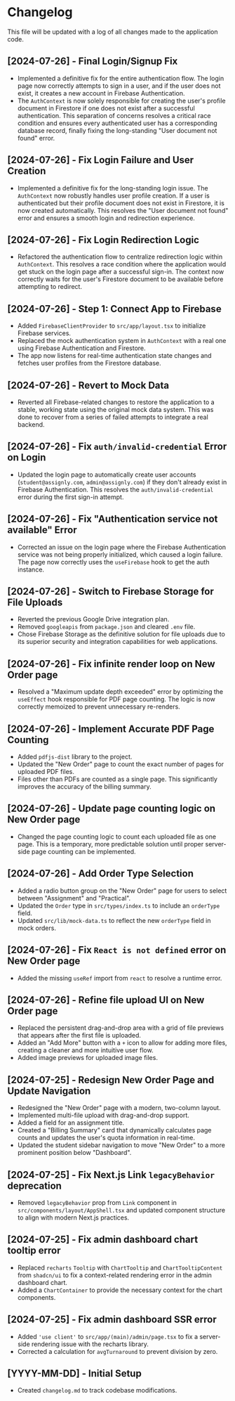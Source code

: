 # Changelog

This file will be updated with a log of all changes made to the application code.

## [2024-07-26] - Final Login/Signup Fix
- Implemented a definitive fix for the entire authentication flow. The login page now correctly attempts to sign in a user, and if the user does not exist, it creates a new account in Firebase Authentication.
- The `AuthContext` is now solely responsible for creating the user's profile document in Firestore if one does not exist after a successful authentication. This separation of concerns resolves a critical race condition and ensures every authenticated user has a corresponding database record, finally fixing the long-standing "User document not found" error.

## [2024-07-26] - Fix Login Failure and User Creation
- Implemented a definitive fix for the long-standing login issue. The `AuthContext` now robustly handles user profile creation. If a user is authenticated but their profile document does not exist in Firestore, it is now created automatically. This resolves the "User document not found" error and ensures a smooth login and redirection experience.

## [2024-07-26] - Fix Login Redirection Logic
- Refactored the authentication flow to centralize redirection logic within `AuthContext`. This resolves a race condition where the application would get stuck on the login page after a successful sign-in. The context now correctly waits for the user's Firestore document to be available before attempting to redirect.

## [2024-07-26] - Step 1: Connect App to Firebase
- Added `FirebaseClientProvider` to `src/app/layout.tsx` to initialize Firebase services.
- Replaced the mock authentication system in `AuthContext` with a real one using Firebase Authentication and Firestore.
- The app now listens for real-time authentication state changes and fetches user profiles from the Firestore database.

## [2024-07-26] - Revert to Mock Data
- Reverted all Firebase-related changes to restore the application to a stable, working state using the original mock data system. This was done to recover from a series of failed attempts to integrate a real backend.

## [2024-07-26] - Fix `auth/invalid-credential` Error on Login
- Updated the login page to automatically create user accounts (`student@assignly.com`, `admin@assignly.com`) if they don't already exist in Firebase Authentication. This resolves the `auth/invalid-credential` error during the first sign-in attempt.

## [2024-07-26] - Fix "Authentication service not available" Error
- Corrected an issue on the login page where the Firebase Authentication service was not being properly initialized, which caused a login failure. The page now correctly uses the `useFirebase` hook to get the auth instance.

## [2024-07-26] - Switch to Firebase Storage for File Uploads
- Reverted the previous Google Drive integration plan.
- Removed `googleapis` from `package.json` and cleared `.env` file.
- Chose Firebase Storage as the definitive solution for file uploads due to its superior security and integration capabilities for web applications.

## [2024-07-26] - Fix infinite render loop on New Order page
- Resolved a "Maximum update depth exceeded" error by optimizing the `useEffect` hook responsible for PDF page counting. The logic is now correctly memoized to prevent unnecessary re-renders.

## [2024-07-26] - Implement Accurate PDF Page Counting
- Added `pdfjs-dist` library to the project.
- Updated the "New Order" page to count the exact number of pages for uploaded PDF files.
- Files other than PDFs are counted as a single page. This significantly improves the accuracy of the billing summary.

## [2024-07-26] - Update page counting logic on New Order page
- Changed the page counting logic to count each uploaded file as one page. This is a temporary, more predictable solution until proper server-side page counting can be implemented.

## [2024-07-26] - Add Order Type Selection
- Added a radio button group on the "New Order" page for users to select between "Assignment" and "Practical".
- Updated the `Order` type in `src/types/index.ts` to include an `orderType` field.
- Updated `src/lib/mock-data.ts` to reflect the new `orderType` field in mock orders.

## [2024-07-26] - Fix `React is not defined` error on New Order page
- Added the missing `useRef` import from `react` to resolve a runtime error.

## [2024-07-26] - Refine file upload UI on New Order page
- Replaced the persistent drag-and-drop area with a grid of file previews that appears after the first file is uploaded.
- Added an "Add More" button with a `+` icon to allow for adding more files, creating a cleaner and more intuitive user flow.
- Added image previews for uploaded image files.

## [2024-07-25] - Redesign New Order Page and Update Navigation
- Redesigned the "New Order" page with a modern, two-column layout.
- Implemented multi-file upload with drag-and-drop support.
- Added a field for an assignment title.
- Created a "Billing Summary" card that dynamically calculates page counts and updates the user's quota information in real-time.
- Updated the student sidebar navigation to move "New Order" to a more prominent position below "Dashboard".

## [2024-07-25] - Fix Next.js Link `legacyBehavior` deprecation
- Removed `legacyBehavior` prop from `Link` component in `src/components/layout/AppShell.tsx` and updated component structure to align with modern Next.js practices.

## [2024-07-25] - Fix admin dashboard chart tooltip error
- Replaced `recharts` `Tooltip` with `ChartTooltip` and `ChartTooltipContent` from `shadcn/ui` to fix a context-related rendering error in the admin dashboard chart.
- Added a `ChartContainer` to provide the necessary context for the chart components.

## [2024-07-25] - Fix admin dashboard SSR error
- Added `'use client'` to `src/app/(main)/admin/page.tsx` to fix a server-side rendering issue with the recharts library.
- Corrected a calculation for `avgTurnaround` to prevent division by zero.

## [YYYY-MM-DD] - Initial Setup
- Created `changelog.md` to track codebase modifications.
